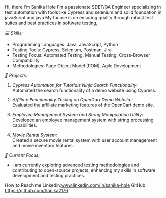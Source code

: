 Hi, there i'm Sanika Hole I'm a passionate SDET/QA Engineer specializing in test automation with tools like Cypress and selenium and solid foundation in javaScript and java My focuse is on ensuring quality through robust test suites and best practices in software testing,

*💻 Skills:*
- Programming Languages: Java, JavaScript, Python
- Testing Tools: Cypress, Selenium, Postman, Jira
- Testing Focus: Automated Testing, Manual Testing, Cross-Browser Compatibility
- Methodologies: Page Object Model (POM), Agile Development

*🚀 Projects:*

1. *Cypress Automation for Tutorials Ninja Search Functionality:*  
   Automated the search functionality of a demo website using Cypress.

2. *Affiliate Functionality Testing on OpenCart Demo Website:*  
   Evaluated the affiliate marketing features of the OpenCart demo site. 

3. *Employee Management System and String Manipulation Utility:*  
   Developed an employee management system with string processing capabilities.
   
5. *Movie Rental System:*  
   Created a secure movie rental system with user account management and movie inventory features. 

*🌱 Current Focus:*
- I am currently exploring advanced testing methodologies and contributing to open-source projects, enhancing my skills in software development and testing practices.

How to Reach me Linkedin:www.linkedin.com/in/sanika-hole
                GitHub: https://github.com/Sanika2176
